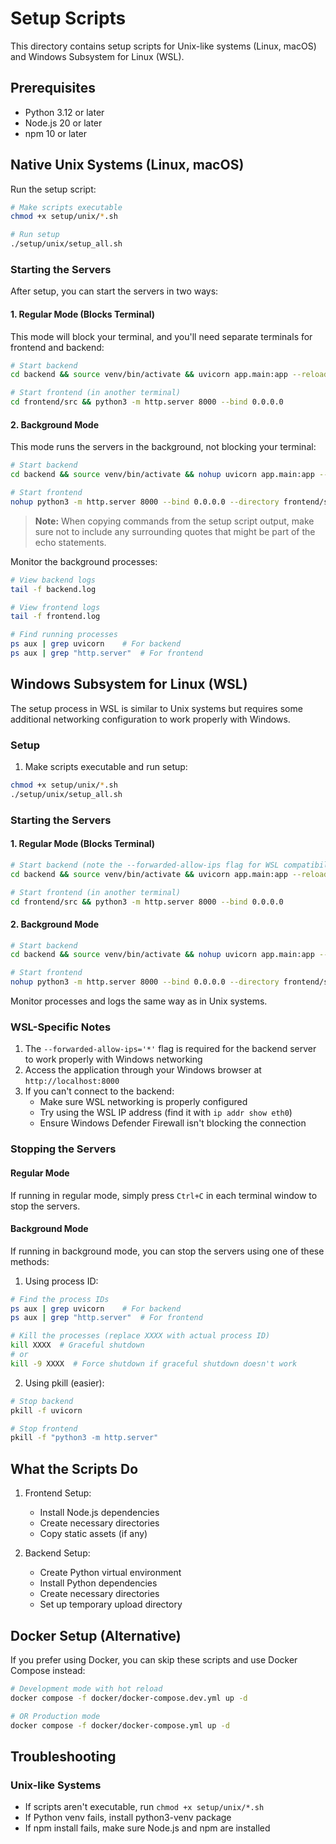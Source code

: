 # Setup Scripts

This directory contains setup scripts for Unix-like systems (Linux, macOS) and Windows Subsystem for Linux (WSL).

## Prerequisites

- Python 3.12 or later
- Node.js 20 or later
- npm 10 or later

## Native Unix Systems (Linux, macOS)

Run the setup script:
```bash
# Make scripts executable
chmod +x setup/unix/*.sh

# Run setup
./setup/unix/setup_all.sh
```

### Starting the Servers

After setup, you can start the servers in two ways:

#### 1. Regular Mode (Blocks Terminal)
This mode will block your terminal, and you'll need separate terminals for frontend and backend:
```bash
# Start backend
cd backend && source venv/bin/activate && uvicorn app.main:app --reload --port 8001 --host 0.0.0.0

# Start frontend (in another terminal)
cd frontend/src && python3 -m http.server 8000 --bind 0.0.0.0
```

#### 2. Background Mode
This mode runs the servers in the background, not blocking your terminal:
```bash
# Start backend
cd backend && source venv/bin/activate && nohup uvicorn app.main:app --reload --port 8001 --host 0.0.0.0 > backend.log 2>&1 &

# Start frontend
nohup python3 -m http.server 8000 --bind 0.0.0.0 --directory frontend/src > frontend.log 2>&1 &
```

> **Note:** When copying commands from the setup script output, make sure not to include any surrounding quotes that might be part of the echo statements.

Monitor the background processes:
```bash
# View backend logs
tail -f backend.log

# View frontend logs
tail -f frontend.log

# Find running processes
ps aux | grep uvicorn    # For backend
ps aux | grep "http.server"  # For frontend
```

## Windows Subsystem for Linux (WSL)

The setup process in WSL is similar to Unix systems but requires some additional networking configuration to work properly with Windows.

### Setup

1. Make scripts executable and run setup:
```bash
chmod +x setup/unix/*.sh
./setup/unix/setup_all.sh
```

### Starting the Servers

#### 1. Regular Mode (Blocks Terminal)
```bash
# Start backend (note the --forwarded-allow-ips flag for WSL compatibility)
cd backend && source venv/bin/activate && uvicorn app.main:app --reload --port 8001 --host 0.0.0.0 --forwarded-allow-ips='*'

# Start frontend (in another terminal)
cd frontend/src && python3 -m http.server 8000 --bind 0.0.0.0
```

#### 2. Background Mode
```bash
# Start backend
cd backend && source venv/bin/activate && nohup uvicorn app.main:app --reload --port 8001 --host 0.0.0.0 --forwarded-allow-ips='*' > backend.log 2>&1 &

# Start frontend
nohup python3 -m http.server 8000 --bind 0.0.0.0 --directory frontend/src > frontend.log 2>&1 &
```

Monitor processes and logs the same way as in Unix systems.

### WSL-Specific Notes

1. The `--forwarded-allow-ips='*'` flag is required for the backend server to work properly with Windows networking
2. Access the application through your Windows browser at `http://localhost:8000`
3. If you can't connect to the backend:
   - Make sure WSL networking is properly configured
   - Try using the WSL IP address (find it with `ip addr show eth0`)
   - Ensure Windows Defender Firewall isn't blocking the connection

### Stopping the Servers

#### Regular Mode
If running in regular mode, simply press `Ctrl+C` in each terminal window to stop the servers.

#### Background Mode
If running in background mode, you can stop the servers using one of these methods:

1. Using process ID:
```bash
# Find the process IDs
ps aux | grep uvicorn    # For backend
ps aux | grep "http.server"  # For frontend

# Kill the processes (replace XXXX with actual process ID)
kill XXXX  # Graceful shutdown
# or
kill -9 XXXX  # Force shutdown if graceful shutdown doesn't work
```

2. Using pkill (easier):
```bash
# Stop backend
pkill -f uvicorn

# Stop frontend
pkill -f "python3 -m http.server"
```

## What the Scripts Do

1. Frontend Setup:
   - Install Node.js dependencies
   - Create necessary directories
   - Copy static assets (if any)

2. Backend Setup:
   - Create Python virtual environment
   - Install Python dependencies
   - Create necessary directories
   - Set up temporary upload directory

## Docker Setup (Alternative)

If you prefer using Docker, you can skip these scripts and use Docker Compose instead:

```bash
# Development mode with hot reload
docker compose -f docker/docker-compose.dev.yml up -d

# OR Production mode
docker compose -f docker/docker-compose.yml up -d
```

## Troubleshooting

### Unix-like Systems
- If scripts aren't executable, run `chmod +x setup/unix/*.sh`
- If Python venv fails, install python3-venv package
- If npm install fails, make sure Node.js and npm are installed